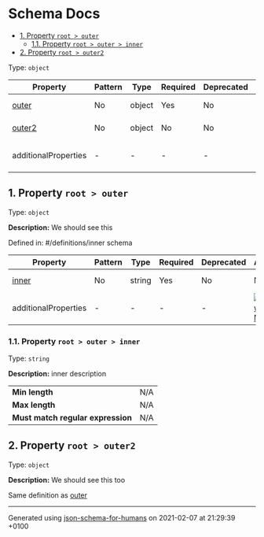 # Schema Docs

- [1. Property `root > outer`](#outer)
  - [1.1. Property `root > outer > inner`](#outer_inner)
- [2. Property `root > outer2`](#outer2)

Type: `object`

| Property | Pattern | Type | Required | Deprecated | Additional | Description |
| -------- | ------- | ---- | -------- | ---------- | ---------- | ----------- |
| [outer](#outer)|No|object|Yes|No| No|We should see this|
| [outer2](#outer2)|No|object|No|No| No|We should see this too|
  | additionalProperties | - | - | - | - |  [![made-with-Markdown](https://img.shields.io/badge/Not%20allowed-red)](# "Additional Properties not allowed.") | - |

## <a name="outer"></a>1. Property `root > outer`

Type: `object`

**Description:** We should see this

Defined in: #/definitions/inner schema

| Property | Pattern | Type | Required | Deprecated | Additional | Description |
| -------- | ------- | ---- | -------- | ---------- | ---------- | ----------- |
| [inner](#outer_inner)|No|string|Yes|No| No|inner description|
  | additionalProperties | - | - | - | - |  [![made-with-Markdown](https://img.shields.io/badge/Not%20allowed-red)](# "Additional Properties not allowed.") | - |

### <a name="outer_inner"></a>1.1. Property `root > outer > inner`

Type: `string`

**Description:** inner description

<table>
 	<tr>
    <td><b>Min length</b></td>
    <td>N/A</td>
 	</tr>
	<tr>
    <td><b>Max length</b></td>
    <td>N/A</td>
	</tr>
    <tr>
    <td><b>Must match regular expression</b></td>
    <td>N/A</td>
	</tr>
</table>

## <a name="outer2"></a>2. Property `root > outer2`

Type: `object`

**Description:** We should see this too

Same definition as [outer](#outer)

----------------------------------------------------------------------------------------------------------------------------
Generated using [json-schema-for-humans](https://github.com/coveooss/json-schema-for-humans) on 2021-02-07 at 21:29:39 +0100